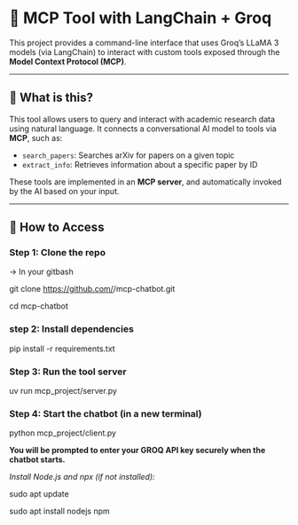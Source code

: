 # 🤖 MCP Tool with LangChain + Groq

This project provides a command-line interface that uses Groq’s LLaMA 3 models (via LangChain) to interact with custom tools exposed through the **Model Context Protocol (MCP)**.

---

## 📌 What is this?

This tool allows users to query and interact with academic research data using natural language. It connects a conversational AI model to tools via **MCP**, such as:

- `search_papers`: Searches arXiv for papers on a given topic
- `extract_info`: Retrieves information about a specific paper by ID

These tools are implemented in an **MCP server**, and automatically invoked by the AI based on your input.

---

## 🚀 How to Access

### Step 1: Clone the repo

-> In your gitbash

git clone https://github.com/<your-username>/mcp-chatbot.git

cd mcp-chatbot

### step 2: Install dependencies

pip install -r requirements.txt

### Step 3: Run the tool server

uv run mcp_project/server.py

### Step 4: Start the chatbot (in a new terminal)

python mcp_project/client.py

**You will be prompted to enter your GROQ API key securely when the chatbot starts.**

*Install Node.js and npx (if not installed):*


sudo apt update


sudo apt install nodejs npm
